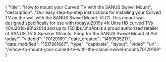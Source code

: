 {
    "title": "How to mount your Curved TV with the SANUS Swivel Mount",
    "description": "Our easy step-by-step instructions for installing your Curved TV on the wall with the SANUS Swivel Mount: VLC1. This mount was designed specifically for use with today\u2019s 4K Ultra HD curved TVs 40\u201d-88\u201d and up to 150 lbs.\n\nAbt is a proud authorized retailer of SANUS TV & Speaker Mounts. Shop for the SANUS Swivel Mount at Abt today!",
    "videoid": "70129169",
    "date_created": "1459535217",
    "date_modified": "1517961667",
    "type": "captivate",
    "layout": "video",
    "url": "\/v\/how-to-mount-your-curved-tv-with-the-sanus-swivel-mount\/70129169"
}